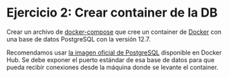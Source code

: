# Ejercicio 2: Crear container de la DB
Crear un archivo de [docker-compose](https://docs.docker.com/compose/gettingstarted/) que cree un container de [Docker](https://docs.docker.com/guides/getting-started/) con una base de datos PostgreSQL con la versión 12.7. 

Recomendamos usar [la imagen oficial de PostgreSQL](https://hub.docker.com/_/postgres) disponible en Docker Hub. Se debe exponer el puerto estándar de esa base de datos para que pueda recibir conexiones desde la máquina donde se levante el container.
